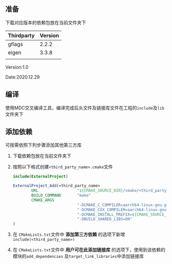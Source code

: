 ## 准备

下载对应版本的依赖包放在当前文件夹下

| Thirdparty | Version |
| ---------- | ------- |
| gflags     | 2.2.2   |
| eigen      | 3.3.8   |
|            |         |

Version:1.0

Date:2020.12.29

## 编译

使用MDC交叉编译工具，编译完成后头文件及链接库文件在工程的`include`及`lib`文件夹下

## 添加依赖

可按需依照下列步骤添加其他第三方库

1. 下载依赖包放在当前文件夹下

2. 按照以下格式创建`<third_party_name>.cmake`文件

   ```cmake
   include(ExternalProject)
   
   ExternalProject_Add(<third_party_name>
           URL                 "${CMAKE_SOURCE_DIR}/cmake/<third_party_name>-<version>.tar.gz"
           BUILD_COMMAND       "make"
           CMAKE_ARGS
                               "-DCMAKE_C_COMPILER=aarch64-linux-gnu-gcc"
                               "-DCMAKE_CXX_COMPILER=aarch64-linux-gnu-g++"
                               "-DCMAKE_INSTALL_PREFIX=${CMAKE_SOURCE_DIR}"
                               "-DBUILD_SHARED_LIBS=ON"
   )
   ```

3. 在 `CMakeLists.txt`文件中 **添加第三方依赖**  的选项下新增`include(<third_party_name>)`

4. 在 `CMakeLists.txt`文件中  **用户可在此添加链接库**  的选项下，使用到该依赖的模块的`add_dependencies` 及`target_link_libraries`中添加链接库